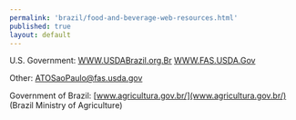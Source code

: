 ```yaml
---
permalink: 'brazil/food-and-beverage-web-resources.html'
published: true
layout: default
---
```

U.S. Government: 
[WWW.USDABrazil.org.Br](WWW.USDABrazil.org.Br) 
[WWW.FAS.USDA.Gov](WWW.USDABrazil.org.Br) 

Other: 
[ATOSaoPaulo@fas.usda.gov](mailto:ATOSaoPaulo@fas.usda.gov) 

Government of Brazil: 
[www.agricultura.gov.br/](www.agricultura.gov.br/) (Brazil Ministry of Agriculture)
